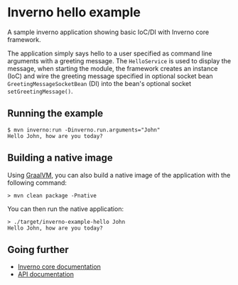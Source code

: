 [inverno-core-root-doc]: https://github.com/inverno-io/inverno-core/blob/master/doc/reference-guide.md
[inverno-javadoc]: https://inverno.io/docs/release/api/index.html

[graalvm]: https://www.graalvm.org/

# Inverno hello example

A sample inverno application showing basic IoC/DI with Inverno core framework.

The application simply says hello to a user specified as command line arguments with a greeting message. The `HelloService` is used to display the message, when starting the module, the framework creates an instance (IoC) and wire the greeting message specified in optional socket bean `GreetingMessageSocketBean` (DI) into the bean's optional socket `setGreetingMessage()`.

## Running the example

```plaintext
$ mvn inverno:run -Dinverno.run.arguments="John"
Hello John, how are you today?
```

## Building a native image

Using [GraalVM][graalvm], you can also build a native image of the application with the following command:

```plaintext
> mvn clean package -Pnative
```

You can then run the native application:

```plaintext
> ./target/inverno-example-hello John
Hello John, how are you today?
```

## Going further

- [Inverno core documentation][inverno-core-root-doc]
- [API documentation][inverno-javadoc]